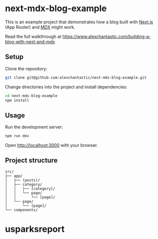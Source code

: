 # next-mdx-blog-example

This is an example project that demonstrates how a blog built with [Next.js](https://nextjs.org/) (App Router) and [MDX](https://www.mdxjs.com/) might work.

Read the full walkthrough at https://www.alexchantastic.com/building-a-blog-with-next-and-mdx

## Setup

Clone the repository:

```sh
git clone git@github.com:alexchantastic/next-mdx-blog-example.git
```

Change directories into the project and install dependencies:

```sh
cd next-mdx-blog-example
npm install
```

## Usage

Run the development server:

```sh
npm run dev
```

Open [http://localhost:3000](http://localhost:3000) with your browser.

## Project structure

```
src/
├── app/
│   ├── (posts)/
│   ├── category/
│   │   ├── [category]/
│   │   └── page/
│   │       └── [page]/
│   └── page/
│       └── [page]/
└── components/
```
# usparksreport
